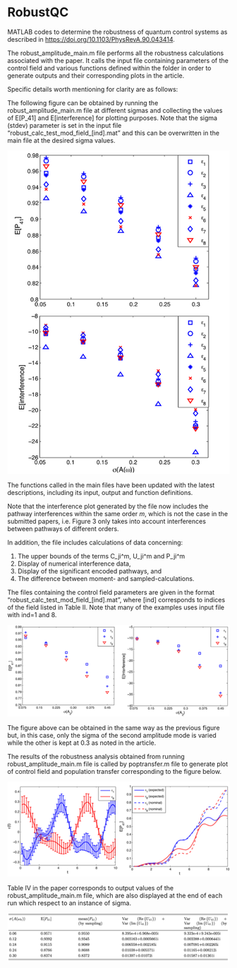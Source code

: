 # RobustQC
MATLAB codes to determine the robustness of quantum control systems as described in https://doi.org/10.1103/PhysRevA.90.043414. 

The robust_amplitude_main.m file performs all the robustness calculations associated with the paper. It calls the input file containing parameters of the control field and various functions defined within the folder in order to generate outputs and their corresponding plots in the article.

Specific details worth mentioning for clarity are as follows:

The following figure can be obtained by running the robust_amplitude_main.m file at different sigmas and collecting the values of E[P_41] and E[interference] for plotting purposes. Note that the sigma (stdev) parameter is set in the input file “robust_calc_test_mod_field_[ind].mat” and this can be overwritten in the main file at the desired sigma values.

![](Images/robust_calc_test_mod_diffields_Pji_and_interf.jpg)

The functions called in the main files have been updated with the latest descriptions, including its input, output and function definitions.

Note that the interference plot generated by the file now includes the pathway interferences within the same order $m$, which is not the case in the submitted papers, i.e. Figure 3 only takes into account interferences between pathways of different orders.

In addition, the file includes calculations of data concerning:

1. The upper bounds of the terms C_ji^m, U_ji^m and P_ji^m
2. Display of numerical interference data,
3. Display of the significant encoded pathways, and 
4. The difference between moment- and sampled-calculations.

The files containing the control field parameters are given in the format “robust_calc_test_mod_field_[ind].mat”, where [ind] corresponds to indices of the field listed in Table II. Note that many of the examples uses input file with ind=1 and 8.

![](Images/robust_calc_test_mod_diffields_nonunisigma_pjiexp_interfexp.jpg)

The figure above can be obtained in the same way as the previous figure but, in this case, only the sigma of the second amplitude mode is varied while the other is kept at 0.3 as noted in the article.

The results of the robustness analysis obtained from running robust_amplitude_main.m file is called by poptransfer.m file to generate plot of control field and population transfer corresponding to the figure below.

![](Images/Robust_calc_test_mod_field_1_vs_8_field_poptranfer_sigma0pt675.jpg)

Table IV in the paper corresponds to output values of the robust_amplitude_main.m file, which are also displayed at the end of each run which respect to an instance of sigma.

![](Images/Table4.png)
